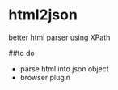 html2json
=========

better html parser using XPath

##to do
- parse html into json object
- browser plugin

